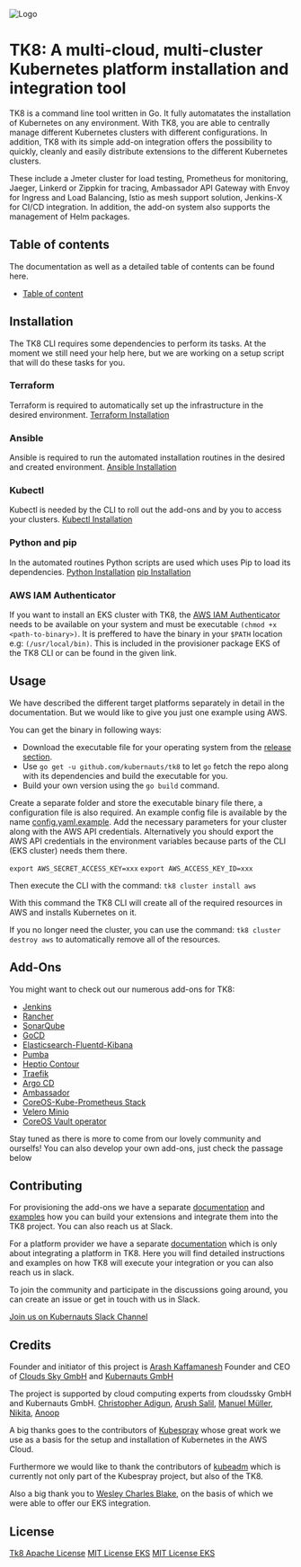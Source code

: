 ![Logo](docs/images/tk8.png)

# TK8: A multi-cloud, multi-cluster Kubernetes platform installation and integration tool

TK8 is a command line tool written in Go. It fully automatates the installation of Kubernetes on any environment. With TK8, you are able to centrally manage different Kubernetes clusters with different configurations. In addition, TK8 with its simple add-on integration offers the possibility to quickly, cleanly and easily distribute extensions to the different Kubernetes clusters.

These include a Jmeter cluster for load testing, Prometheus for monitoring, Jaeger, Linkerd or Zippkin for tracing, Ambassador API Gateway with Envoy for Ingress and Load Balancing, Istio as mesh support solution, Jenkins-X for CI/CD integration. In addition, the add-on system also supports the management of Helm packages.

## Table of contents

The documentation as well as a detailed table of contents can be found here.

* [Table of content](docs/en/SUMMARY.md)

## Installation

The TK8 CLI requires some dependencies to perform its tasks.
At the moment we still need your help here, but we are working on a setup script that will do these tasks for you.

### Terraform

Terraform is required to automatically set up the infrastructure in the desired environment.
[Terraform Installation](https://www.terraform.io/intro/getting-started/install.html)

### Ansible

Ansible is required to run the automated installation routines in the desired and created environment.
[Ansible Installation](https://docs.ansible.com/ansible/2.5/installation_guide/intro_installation.html#installing-the-control-machine)

### Kubectl

Kubectl is needed by the CLI to roll out the add-ons and by you to access your clusters.
[Kubectl Installation](https://kubernetes.io/docs/tasks/tools/install-kubectl/)

### Python and pip

In the automated routines Python scripts are used which uses Pip to load its dependencies.
[Python Installation](https://www.python.org/downloads/)
[pip Installation](https://pip.pypa.io/en/stable/installing/)

### AWS IAM Authenticator

If you want to install an EKS cluster with TK8, the [AWS IAM Authenticator](https://github.com/kubernetes-sigs/aws-iam-authenticator) needs to be available on your system and must be executable `(chmod +x <path-to-binary>)`. It is preffered to have the binary in your `$PATH` location e.g: `(/usr/local/bin)`. This is included in the provisioner package EKS of the TK8 CLI or can be found in the given link.

## Usage

We have described the different target platforms separately in detail in the documentation. But we would like to give you just one example using AWS.

You can get the binary in following ways:
* Download the executable file for your operating system from the [release section](https://github.com/kubernauts/tk8/releases).
* Use `go get -u github.com/kubernauts/tk8` to let `go` fetch the repo along with its dependencies and build the executable for you.
* Build your own version using the `go build` command.

Create a separate folder and store the executable binary file there, a configuration file is also required. An example config file is available by the name [config.yaml.example](config.yaml.example). Add the necessary parameters for your cluster along with the AWS API credentials. Alternatively you should export the AWS API credentials in the environment variables because parts of the CLI (EKS cluster) needs them there.

`export AWS_SECRET_ACCESS_KEY=xxx`
`export AWS_ACCESS_KEY_ID=xxx`

Then execute the CLI with the command:
`tk8 cluster install aws`

With this command the TK8 CLI will create all of the required resources in AWS and installs Kubernetes on it.

If you no longer need the cluster, you can use the command:
`tk8 cluster destroy aws`
to automatically remove all of the resources.

## Add-Ons

You might want to check out our numerous add-ons for TK8: 

- [Jenkins](https://github.com/kubernauts/tk8-addon-jenkins)
- [Rancher](https://github.com/kubernauts/tk8-addon-rancher)
- [SonarQube](https://github.com/kubernauts/tk8-addon-sonarqube)
- [GoCD](https://github.com/kubernauts/tk8-addon-gocd)
- [Elasticsearch-Fluentd-Kibana](https://github.com/kubernauts/tk8-addon-efk)
- [Pumba](https://github.com/kubernauts/tk8-addon-pumba)
- [Heptio Contour](https://github.com/kubernauts/tk8-addon-contour)
- [Traefik](https://github.com/kubernauts/tk8-addon-traefik)
- [Argo CD](https://github.com/kubernauts/tk8-addon-argocd)
- [Ambassador](https://github.com/kubernauts/tk8-addon-ambassador)
- [CoreOS-Kube-Prometheus Stack](https://github.com/kubernauts/tk8-addon-kube-prometheus)
- [Velero Minio](https://github.com/kubernauts/tk8-addon-velero-minio)
- [CoreOS Vault operator](https://github.com/kubernauts/tk8-addon-vault-operator)

Stay tuned as there is more to come from our lovely community and ourselfs! You can also develop your own add-ons, just check the passage below

## Contributing

For provisioning the add-ons we have a separate [documentation](docs/en/add-on/introduction.md) and [examples](https://github.com/kubernauts/tk8-addon-develop) how you can build your extensions and integrate them into the TK8 project. You can also reach us at Slack.

For a platform provider we have a separate [documentation](docs/en/add-on/development.md) which is only about integrating a platform in TK8. Here you will find detailed instructions and examples on how TK8 will execute your integration or you can also reach us in slack.

To join the community and participate in the discussions going around, you can create an issue or get in touch with us in Slack.

[Join us on Kubernauts Slack Channel](https://kubernauts-slack-join.herokuapp.com/)

## Credits

Founder and initiator of this project is [Arash Kaffamanesh](https://github.com/arashkaffamanesh) Founder and CEO of [Clouds Sky GmbH](https://cloudssky.com/de/) and [Kubernauts GmbH](https://kubernauts.de/en/home/)

The project is supported by cloud computing experts from cloudssky GmbH and Kubernauts GmbH.
[Christopher Adigun](https://github.com/infinitydon),
[Arush Salil](https://github.com/arush-sal),
[Manuel Müller](https://github.com/MuellerMH),
[Nikita](https://github.com/niki-1905),
[Anoop](https://github.com/anoopl)

A big thanks goes to the contributors of [Kubespray](https://github.com/kubernetes-incubator/kubespray) whose great work we use as a basis for the setup and installation of Kubernetes in the AWS Cloud.

Furthermore we would like to thank the contributors of [kubeadm](https://github.com/kubernetes/kubernetes/tree/master/cmd/kubeadm) which is currently not only part of the Kubespray project, but also of the TK8.

Also a big thank you to [Wesley Charles Blake](https://github.com/WesleyCharlesBlake), on the basis of which we were able to offer our EKS integration.

## License

[Tk8 Apache License](LICENSE)
[MIT License EKS](https://github.com/kubernauts/tk8eks/blob/master/LICENSE-Wesley-Charles-Blake)
[MIT License EKS](https://github.com/kubernauts/tk8eks/blob/master/LICENSE)
